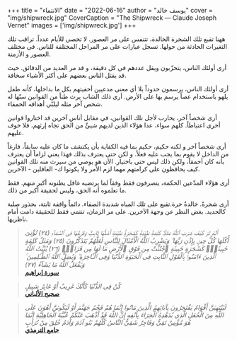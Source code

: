 +++
title = "الانتماء"
date = "2022-06-16"
author = "يوسف خالد"
cover = "img/shipwreck.jpg"
CoverCaption = "The Shipwreck — Claude Joseph Vernet"
images = ['img/shipwreck.jpg']
+++

ههنا تقبع تلك الشجرة الخالدة، تتنفس على مر العصور. لا تحصي للأيام عدداً. تراقب تلك التغيرات الحادثة من حولها. تسجل عبارات على مر المراحل المختلفة للناس. في مختلف العصور و الأزمنة.

أرى أولئك الناس، يتحزّبون ويقل عددهم في كل دقيقة، و قد مر العديد من الدقائق. حيث قد يقتل الناس بعضهم على أكثر الأشياء سخافة. 

أرى أولئك الناس، يرسمون حدوداً بلا أي معنى مدعيين أحقيتهم بكل ما بداخلها، كأنه طفل يلهو باستخدام عصاً يرسم بها على اﻷرض. أرى ذلك الشاب يرث طناً من القوانين سنّها له شخص آخر مثله ليلبّي أهدافه الحمقاء.

أرى شخصاً آخر، يحارب ﻷجل تلك القوانين، في مقابل أناس آخرين قد اختاروا قوانين أخرى اعتباطاً. كلهم سواء، عدا هؤلاء الذين لديهم شيئٌ من الحق تجاه إرثهم، فلا خوف عليهم.

أرى شخصاً آخر و لكنه حكيم، حكيم بما فيه الكفاية بأن يكتشف ما كان عليه سابقاً، فارغاً من الداخل لا يقوم بما يجب عليه فعلاً. و لكن حتى يعترف بذلك فهذا يعني لزاماً أن يعترف بأنه كان أحمقاً، ولكن ذلك ليس حتى باختيار. الآن هو يوصي من سيرث منه تلك القوانين كيف يحافظون على كرامتهم مهما لزم اﻷمر ولا يكونوا ك- الغافلين - اﻵخرين.   

أرى هؤلاء المدّعين الحكمة، يتصرفون فقط وفقاً لما يرتضيه غافل يظنونه أكبر منهم. فقط ما تعلموه أنه الحق، وليس لحقيقة أكبر من ذلك. 

أرى شجرةً. خالدةٌ حرة.تقبع على تلك المياه شديدة الصفاء. دائماً واقفة ثابتة، بجذور صلبة كالحديد. بغض النظر عن وجهة اﻵخرين. على مر الزمان، تنتمي فقط للحقيقة دامت أمام ناظريها.

> _أَلَمْ تَرَ كَيْفَ ضَرَبَ ٱللَّهُ مَثَلًۭا كَلِمَةًۭ طَيِّبَةًۭ كَشَجَرَةٍۢ طَيِّبَةٍ أَصْلُهَا ثَابِتٌۭ وَفَرْعُهَا فِى ٱلسَّمَآءِ (٢٤) تُؤْتِىٓ أُكُلَهَا كُلَّ حِينٍۭ بِإِذْنِ رَبِّهَا ۗ وَيَضْرِبُ ٱللَّهُ ٱلْأَمْثَالَ لِلنَّاسِ لَعَلَّهُمْ يَتَذَكَّرُونَ (٢٥) وَمَثَلُ كَلِمَةٍ خَبِيثَةٍۢ كَشَجَرَةٍ خَبِيثَةٍ ٱجْتُثَّتْ مِن فَوْقِ ٱلْأَرْضِ مَا لَهَا مِن قَرَارٍۢ (٢٦) يُثَبِّتُ ٱللَّهُ ٱلَّذِينَ ءَامَنُوا۟ بِٱلْقَوْلِ ٱلثَّابِتِ فِى ٱلْحَيَوٰةِ ٱلدُّنْيَا وَفِى ٱلْـَٔاخِرَةِ ۖ وَيُضِلُّ ٱللَّهُ ٱلظَّـٰلِمِينَ ۚ وَيَفْعَلُ ٱللَّهُ مَا يَشَآءُ (٢٧)_\
> __[سورة إبراهيم](https://quran.com/14?startingVerse=24)__


> _كُنْ فِي الدُّنْيَا كَأَنَّكَ غَرِيبٌ أَوْ عَابِرُ سَبِيلٍ_\
>__[صحيح اﻷلباني](https://sunnah.com/mishkat:1604)__

 
> _لَيَنْتَهِيَنَّ أَقْوَامٌ يَفْتَخِرُونَ بِآبَائِهِمُ الَّذِينَ مَاتُوا إِنَّمَا هُمْ فَحْمُ جَهَنَّمَ أَوْ لَيَكُونَنَّ أَهْوَنَ عَلَى اللَّهِ مِنَ الْجُعَلِ الَّذِي يُدَهْدِهُ الْخِرَاءَ بِأَنْفِهِ إِنَّ اللَّهَ قَدْ أَذْهَبَ عَنْكُمْ عُبِّيَّةَ الْجَاهِلِيَّةِ إِنَّمَا هُوَ مُؤْمِنٌ تَقِيٌّ وَفَاجِرٌ شَقِيٌّ النَّاسُ كُلُّهُمْ بَنُو آدَمَ وَآدَمُ خُلِقَ مِنْ تُرَابٍ_ \
>  __[جامع الترمذي](https://sunnah.com/tirmidhi:3955)__
